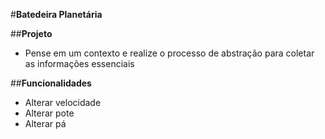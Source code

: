 #**Batedeira Planetária**

##**Projeto**
- Pense em um contexto e realize o processo de abstração para coletar as informações essenciais

##**Funcionalidades**

- Alterar velocidade
- Alterar pote
- Alterar pá